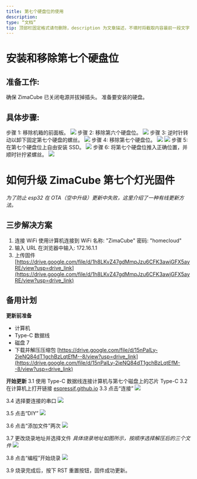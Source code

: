 ```yaml
---
title: 第七个硬盘位的使用 
description:
type: “文档”
tip: 顶部栏固定格式请勿删除，description 为文章描述，不填时将截取内容最前一段文字
---
```

# 安装和移除第七个硬盘位
## 准备工作:
确保 ZimaCube 已关闭电源并拔掉插头。
准备要安装的硬盘。
## 具体步骤:
步骤 1: 移除机箱的前面板。
![](https://manage.icewhale.io/api/static/docs/1722418820491_image.png)
步骤 2: 移除第六个硬盘位。
![](https://manage.icewhale.io/api/static/docs/1722418858886_image.png)
步骤 3: 逆时针转动以卸下固定第七个硬盘的螺丝。
![](https://manage.icewhale.io/api/static/docs/1722418913222_image.png)
步骤 4: 移除第七个硬盘位。
![](https://manage.icewhale.io/api/static/docs/1722418964759_image.png)
![](https://manage.icewhale.io/api/static/docs/1722418974044_image.png)
步骤 5: 在第七个硬盘位上自由安装 SSD。
![](https://manage.icewhale.io/api/static/docs/1722419028169_image.png)
步骤 6: 将第七个硬盘位推入正确位置，并顺时针拧紧螺丝。
![](https://manage.icewhale.io/api/static/docs/1722419069919_image.png)

# 如何升级 ZimaCube 第七个灯光固件
*为了防止 esp32 在 OTA（空中升级）更新中失败，这里介绍了一种有线更新方法。*
## 三步解决方案
1. 连接 WiFi
使用计算机连接到 WiFi
名称: "ZimaCube"
密码: "homecloud"
2. 输入 URL
在浏览器中输入: 172.16.1.1
3. 上传固件
[https://drive.google.com/file/d/1h8LKvZ47gdMmpJzu6CFK3awjGFX5ayRE/view?usp=drive_link](https://drive.google.com/file/d/1h8LKvZ47gdMmpJzu6CFK3awjGFX5ayRE/view?usp=drive_link)

## 备用计划

**更新前准备**
- 计算机
- Type-C 数据线
- 磁盘 7
- 下载并解压压缩包
[https://drive.google.com/file/d/15nPalLy-2ieNQ84dT1gchBzLqtEfM--8/view?usp=drive_link](https://drive.google.com/file/d/15nPalLy-2ieNQ84dT1gchBzLqtEfM--8/view?usp=drive_link)

**开始更新**
3.1 使用 Type-C 数据线连接计算机与第七个磁盘上的芯片 Type-C
3.2 在计算机上打开链接 [espressif.github.io](espressif.github.io)
3.3 点击“连接”
![](https://manage.icewhale.io/api/static/docs/1730360675989_image.png)

3.4 选择要连接的串口
![](https://manage.icewhale.io/api/static/docs/1730360689217_image.png)

3.5 点击“DIY”
![](https://manage.icewhale.io/api/static/docs/1730360715808_image.png)

3.6 点击“添加文件”两次
![](https://manage.icewhale.io/api/static/docs/1730360989529_image.png)

3.7 更改烧录地址并选择文件
*具体烧录地址如图所示，按顺序选择解压后的三个文件*
![](https://manage.icewhale.io/api/static/docs/1730360997291_image.png)

3.8 点击“编程”开始烧录
![](https://manage.icewhale.io/api/static/docs/1730361017895_image.png)

3.9 烧录完成后，按下 RST 重置按钮，固件成功更新。